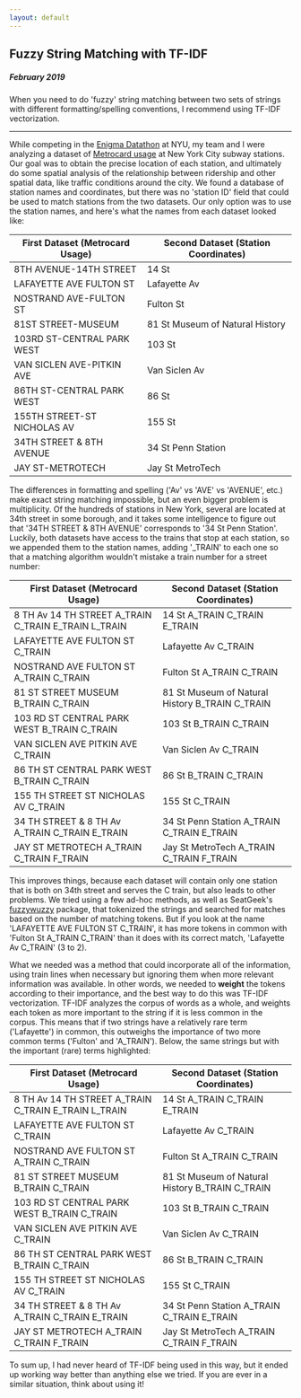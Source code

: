 ```yaml
---
layout: default
---
```


## Fuzzy String Matching with TF-IDF
##### February 2019
When you need to do 'fuzzy' string matching between two sets of strings with different formatting/spelling conventions, I recommend using TF-IDF vectorization.

***

While competing in the [Enigma Datathon](./datathon) at NYU, my team and I were analyzing a dataset of [Metrocard usage](https://public.enigma.com/datasets/new-york-mta-fare-card-usage-2010-2018/1d76b5be-ff2c-4939-b2d3-14a97e656ce3) at New York City subway stations. Our goal was to obtain the precise location of each station, and ultimately do some spatial analysis of the relationship between ridership and other spatial data, like traffic conditions around the city. We found a database of station names and coordinates, but there was no 'station ID' field that could be used to match stations from the two datasets. Our only option was to use the station names, and here's what the names from each dataset looked like:

| First Dataset (Metrocard Usage)	| Second Dataset (Station Coordinates) 	|
| --------------------------------- | ------------------------------------- |
| 8TH AVENUE-14TH STREET		 	| 14 St 								|
| LAFAYETTE AVE FULTON ST			| Lafayette Av		 					|
| NOSTRAND AVE-FULTON ST		 	| Fulton St 							|
| 81ST STREET-MUSEUM		 		| 81 St Museum of Natural History 		|
| 103RD ST-CENTRAL PARK WEST		| 103 St 								|
| VAN SICLEN AVE-PITKIN AVE		 	| Van Siclen Av 						|
| 86TH ST-CENTRAL PARK WEST		 	| 86 St 								|
| 155TH STREET-ST NICHOLAS AV		| 155 St 								|
| 34TH STREET & 8TH AVENUE		 	| 34 St Penn Station 					|
| JAY ST-METROTECH		 			| Jay St MetroTech 						|

The differences in formatting and spelling ('Av' vs 'AVE' vs 'AVENUE', etc.) make exact string matching impossible, but an even bigger problem is multiplicity. Of the hundreds of stations in New York, several are located at 34th street in some borough, and it takes some intelligence to figure out that '34TH STREET & 8TH AVENUE' corresponds to '34 St Penn Station'. Luckily, both datasets have access to the trains that stop at each station, so we appended them to the station names, adding '_TRAIN' to each one so that a matching algorithm wouldn't mistake a train number for a street number:

| First Dataset (Metrocard Usage)	| Second Dataset (Station Coordinates) 	|
| --------------------------------- | ------------------------------------- |
| 8 TH Av 14 TH STREET A_TRAIN C_TRAIN E_TRAIN L_TRAIN		 | 14 St A_TRAIN C_TRAIN E_TRAIN |
| LAFAYETTE AVE FULTON ST C_TRAIN		 | Lafayette Av C_TRAIN |
| NOSTRAND AVE FULTON ST A_TRAIN C_TRAIN	| Fulton St A_TRAIN C_TRAIN |
| 81 ST STREET MUSEUM B_TRAIN C_TRAIN		 | 81 St Museum of Natural History B_TRAIN C_TRAIN |
| 103 RD ST CENTRAL PARK WEST B_TRAIN C_TRAIN		 | 103 St B_TRAIN C_TRAIN |
| VAN SICLEN AVE PITKIN AVE C_TRAIN		 | Van Siclen Av C_TRAIN |
| 86 TH ST CENTRAL PARK WEST B_TRAIN C_TRAIN		 | 86 St B_TRAIN C_TRAIN |
| 155 TH STREET ST NICHOLAS AV C_TRAIN		 | 155 St C_TRAIN |
| 34 TH STREET & 8 TH Av A_TRAIN C_TRAIN E_TRAIN		 | 34 St Penn Station A_TRAIN C_TRAIN E_TRAIN |
| JAY ST METROTECH A_TRAIN C_TRAIN F_TRAIN		 | Jay St MetroTech A_TRAIN C_TRAIN F_TRAIN |

This improves things, because each dataset will contain only one station that is both on 34th street and serves the C train, but also leads to other problems. We tried using a few ad-hoc methods, as well as SeatGeek's [fuzzywuzzy](https://github.com/seatgeek/fuzzywuzzy) package, that tokenized the strings and searched for matches based on the number of matching tokens. But if you look at the name 'LAFAYETTE AVE FULTON ST C_TRAIN', it has more tokens in common with 'Fulton St A_TRAIN C_TRAIN' than it does with its correct match, 'Lafayette Av C_TRAIN' (3 to 2).

What we needed was a method that could incorporate all of the information, using train lines when necessary but ignoring them when more relevant information was available. In other words, we needed to **weight** the tokens according to their importance, and the best way to do this was TF-IDF vectorization. TF-IDF analyzes the corpus of words as a whole, and weights each token as more important to the string if it is less common in the corpus. This means that if two strings have a relatively rare term ('Lafayette') in common, this outweighs the importance of two more common terms ('Fulton' and 'A_TRAIN'). Below, the same strings but with the important (rare) terms highlighted:

| First Dataset (Metrocard Usage)	| Second Dataset (Station Coordinates) 	|
| --------------------------------- | ------------------------------------- |
| 8 TH Av 14 TH STREET A_TRAIN C_TRAIN E_TRAIN L_TRAIN		 | 14 St A_TRAIN C_TRAIN E_TRAIN |
| <span class='ylw'>LAFAYETTE</span> AVE FULTON ST C_TRAIN		 | <span class='ylw'>Lafayette</span> Av C_TRAIN |
| <span class='ylw'>NOSTRAND</span> AVE FULTON ST A_TRAIN C_TRAIN	| Fulton St A_TRAIN C_TRAIN |
| 81 ST STREET <span class='ylw'>MUSEUM</span> B_TRAIN C_TRAIN		 | 81 St <span class='ylw'>Museum</span> of <span class='ylw'>Natural</span> <span class='ylw'>History</span> B_TRAIN C_TRAIN |
| 103 RD ST <span class='ylw'>CENTRAL</span> PARK WEST B_TRAIN C_TRAIN		 | 103 St B_TRAIN C_TRAIN |
| <span class='ylw'>VAN</span> <span class='ylw'>SICLEN</span> AVE <span class='ylw'>PITKIN</span> AVE C_TRAIN		 | <span class='ylw'>Van</span> <span class='ylw'>Siclen</span> Av C_TRAIN |
| 86 TH ST <span class='ylw'>CENTRAL</span> PARK WEST B_TRAIN C_TRAIN		 | 86 St B_TRAIN C_TRAIN |
| 155 TH STREET ST <span class='ylw'>NICHOLAS</span> AV C_TRAIN		 | 155 St C_TRAIN |
| 34 TH STREET & 8 TH Av A_TRAIN C_TRAIN E_TRAIN		 | 34 St <span class='ylw'>Penn</span> Station A_TRAIN C_TRAIN E_TRAIN |
| <span class='ylw'>JAY</span> ST <span class='ylw'>METROTECH</span> A_TRAIN C_TRAIN F_TRAIN		 | <span class='ylw'>Jay</span> St <span class='ylw'>MetroTech</span> A_TRAIN C_TRAIN F_TRAIN |

To sum up, I had never heard of TF-IDF being used in this way, but it ended up working way better than anything else we tried. If you are ever in a similar situation, think about using it!
